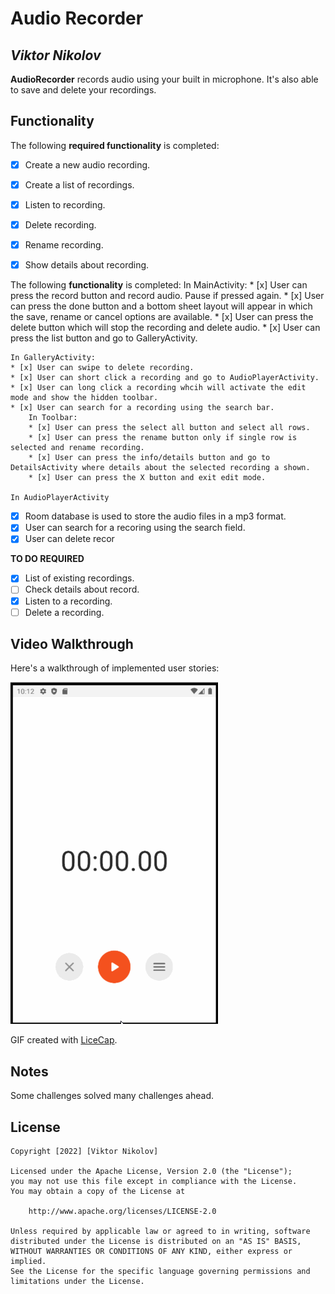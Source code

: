 # Audio Recorder

## *Viktor Nikolov*

**AudioRecorder** records audio using your built in microphone. It's also able to save and delete your recordings.

## Functionality

The following **required functionality** is completed:
* [x] Create a new audio recording.
* [x] Create a list of recordings.
* [x] Listen to recording.
* [x] Delete recording.
* [x] Rename recording.
* [x] Show details about recording.


The following **functionality** is completed:
    In MainActivity:
    * [x] User can press the record button and record audio. Pause if pressed again.
    * [x] User can press the done button and a bottom sheet layout will appear in which the save, rename or cancel options are available.
    * [x] User can press the delete button which will stop the recording and delete audio.
    * [x] User can press the list button and go to GalleryActivity.
    
    In GalleryActivity:
    * [x] User can swipe to delete recording.
    * [x] User can short click a recording and go to AudioPlayerActivity.
    * [x] User can long click a recording whcih will activate the edit mode and show the hidden toolbar.
    * [x] User can search for a recording using the search bar.
        In Toolbar:
        * [x] User can press the select all button and select all rows.
        * [x] User can press the rename button only if single row is selected and rename recording.
        * [x] User can press the info/details button and go to DetailsActivity where details about the selected recording a shown.
        * [x] User can press the X button and exit edit mode.
    
    In AudioPlayerActivity    
    
    

* [x] Room database is used to store the audio files in a mp3 format.
* [x] User can search for a recoring using the search field.
* [x] User can delete recor

**TO DO REQUIRED**
* [x] List of existing recordings.
* [ ] Check details about record.
* [x] Listen to a recording.
* [ ] Delete a recording.

## Video Walkthrough

Here's a walkthrough of implemented user stories:

<img src='https://github.com/viktornikolov069/Audio-Recorder/blob/main/audio_recorder_6.gif' title='Video Walkthrough' width='' alt='Video Walkthrough' />

GIF created with [LiceCap](http://www.cockos.com/licecap/).

## Notes

Some challenges solved many challenges ahead.

## License

    Copyright [2022] [Viktor Nikolov]

    Licensed under the Apache License, Version 2.0 (the "License");
    you may not use this file except in compliance with the License.
    You may obtain a copy of the License at

        http://www.apache.org/licenses/LICENSE-2.0

    Unless required by applicable law or agreed to in writing, software
    distributed under the License is distributed on an "AS IS" BASIS,
    WITHOUT WARRANTIES OR CONDITIONS OF ANY KIND, either express or implied.
    See the License for the specific language governing permissions and
    limitations under the License.

